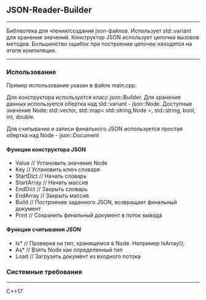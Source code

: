 ## JSON-Reader-Builder

---

Библеотека для чтения/создания json-файлов. Использует std::variant для хранения значений. Конструктор JSON использует цепочки вызовов методов. Большинство ошибок при построении цепочек находятся на этапе компиляции.

---

### Использование 

Пример использования указан в файле main.cpp.

Для конструктора используется класс json::Builder. Для хранение данных используется обертка над std::variant - json::Node.
Доступные значение Node: std::vector, std::map< std::string,Node >, std::string, bool, int, double.

Для считывания и записи финального JSON используется простая обертка над Node - json::Document

#### Функции конструктора JSON

* Value // Установить значение Node
* Key // Установить ключ словаря
* StartDict // Начать словарь
* StartArray // Начать массив
* EndDict // Закрыть словарь
* EndArray // Закрыть массив
* Build // Построение заданного JSON, возвращает финальный документ
* Print // Сохранить финальный документ в поток вывода

#### Функции считывания JSON 

* Is* //  Проверка на тип, хранящемся в Node. Например IsArray();
* As* //  Взять Node как определенный тип
* Load // Загрузить документ из входного потока

### Системные требования
---
С++17
